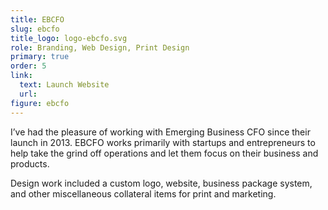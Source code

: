 ```yaml
---
title: EBCFO
slug: ebcfo
title_logo: logo-ebcfo.svg
role: Branding, Web Design, Print Design
primary: true
order: 5
link:
  text: Launch Website
  url:
figure: ebcfo
---
```


I’ve had the pleasure of working with Emerging Business CFO since their launch in 2013. EBCFO works primarily with startups and entrepreneurs to help take the grind off operations and let them focus on their business and products. 

Design work included a custom logo, website, business package system, and other miscellaneous collateral items for print and marketing.